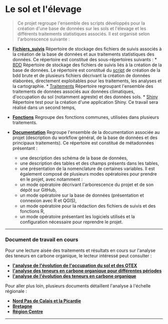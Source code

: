 # Le sol et l'élevage

> Ce projet regroupe l'ensemble des scripts développés pour la création d'une base de données sur les sols et l'élevage et les différents traitements statistiques associés. Il est organisé selon l'arborescence suivante :

* **[Fichiers_suivis](https://github.com/Rosalien/GISEDSol/tree/master/Fichiers_suivis)** Répertoire de stockage des fichiers de suivis associés à la création de la base de données et aux traitements statistiques des données. Ce répertoire est constitué des sous-répertoires suivants :
      * [BDD](https://github.com/Rosalien/GISEDSol/tree/master/Fichiers_suivis/BDD) Répertoire de stockage des fichiers de suivis liés à la création de la base de données. Le répertoire est constitué du [script](https://github.com/Rosalien/GISEDSol/tree/master/Fichiers_suivis/BDD/FS_bdd_brute.Rmd) de création de la bdd brute et de plusieurs fichiers décrivant la création de données élaborées, directement exploitables pour les traitements, les analyses et la cartographie.
      * [Traitements](https://github.com/Rosalien/GISEDSol/tree/master/Fichiers_suivis/Traitements) Répertoire regroupant l'ensemble des traitements de données associés aux données climatiques, d'occupation du sol (notamment agreste) et des données sols. 
      * [Shiny](https://github.com/Rosalien/GISEDSol/tree/master/Fichiers_suivis/Shiny) Répertoire test pour la création d'une application Shiny. Ce travail sera réalisé dans un second temps,

* **[Fonctions](https://github.com/Rosalien/GISEDSol/tree/master/Fonctions)** Regroupe des fonctions communes, utilisées dans plusieurs traitements.
* **[Documentation](https://github.com/Rosalien/GISEDSol/tree/master/Documentation)** Regroupe l'ensemble de la documentation associée au projet (description du workflow général, de la base de données et des principaux traitements). Ce répertoire est constitué de métadonnées présentant :
	* une description des schéma de la base de données,
	* une description des tables et des champs présents dans les tables,
	* une présentation de la nomenclature de certaines variables.
Il est également composé de plusieurs modes opératoires pour prendre en le projet, avec notamment :
	* un mode opératoire décrivant l'arborescence du projet et de son dépôt sur GitHub,
	* un mode opératoire sur la base de données (présentation et connexion avec R et QGIS),
	* un mode opératoire pour la rédaction des fichiers de suivis et des fonctions R,
	* un mode opératoire présentant les logiciels utilisés et la configuration nécessaire pour reprendre le projet.

----

### Document de travail en cours

Pour une lecture aisée des traitements et résultats en cours sur l'analyse des teneurs en carbone organique, le lecteur intéressé peut consulter :

* **[l'analyse de l'évolution de l'occupation du sol et des OTEX](https://rawgit.com/Rosalien/GISEDSol/master/Fichiers_suivis/Traitements/Suivis/FS_traitements_ra.html)**
* **[l'analyse des teneurs en carbone organique pour différentes périodes](https://rawgit.com/Rosalien/GISEDSol/master/Fichiers_suivis/Traitements/Suivis/FS_traitements_bdat.html)**
* **[l'analyse de l'évolution des teneurs en carbone organique](https://rawgit.com/Rosalien/GISEDSol/master/Fichiers_suivis/Traitements/Suivis/FS_traitements_bdatdiff.html)**

Pour aller plus loin, plusieurs documents détaillent l'analyse à l'échelle régionale :
* **[Nord Pas de Calais et la Picardie](https://rawgit.com/Rosalien/GISEDSol/master/Fichiers_suivis/Traitements/Suivis/FS_traitements_NPCPicardie.html)**
* **[Bretagne](https://rawgit.com/Rosalien/GISEDSol/master/Fichiers_suivis/Traitements/Suivis/FS_traitements_Bretagne.html)**
* **[Région Centre](https://rawgit.com/Rosalien/GISEDSol/master/Fichiers_suivis/Traitements/Suivis/FS_traitements_Centre.html)**
----